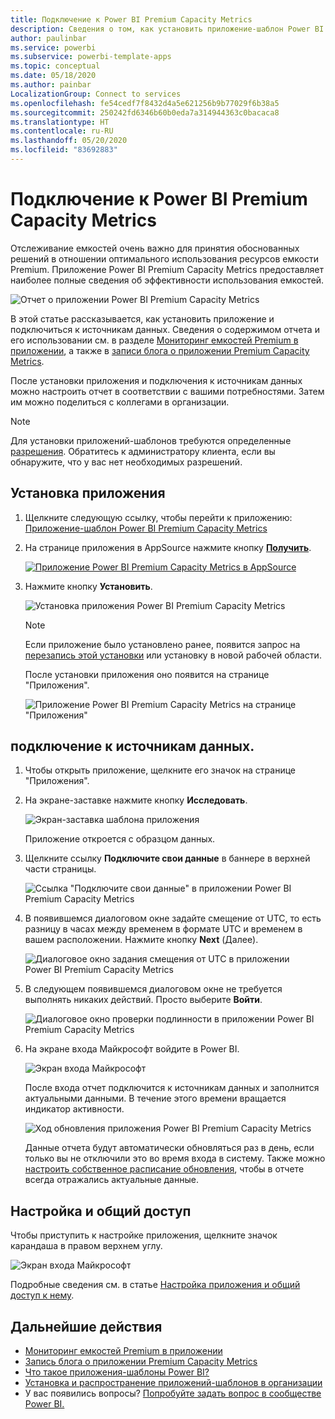 ```yaml
---
title: Подключение к Power BI Premium Capacity Metrics
description: Сведения о том, как установить приложение-шаблон Power BI Premium Capacity Metrics и подключиться к данным
author: paulinbar
ms.service: powerbi
ms.subservice: powerbi-template-apps
ms.topic: conceptual
ms.date: 05/18/2020
ms.author: painbar
LocalizationGroup: Connect to services
ms.openlocfilehash: fe54cedf7f8432d4a5e621256b9b77029f6b38a5
ms.sourcegitcommit: 250242fd6346b60b0eda7a314944363c0bacaca8
ms.translationtype: HT
ms.contentlocale: ru-RU
ms.lasthandoff: 05/20/2020
ms.locfileid: "83692883"
---
```

# <a name="connect-to-power-bi-premium-capacity-metrics"></a>Подключение к Power BI Premium Capacity Metrics
Отслеживание емкостей очень важно для принятия обоснованных решений в отношении оптимального использования ресурсов емкости Premium. Приложение Power BI Premium Capacity Metrics предоставляет наиболее полные сведения об эффективности использования емкостей.

![Отчет о приложении Power BI Premium Capacity Metrics](media/service-connect-to-pbi-premium-capacity-metrics/service-pbi-premium-capacity-metrics-app-report.png)

В этой статье рассказывается, как установить приложение и подключиться к источникам данных. Сведения о содержимом отчета и его использовании см. в разделе [Мониторинг емкостей Premium в приложении](../service-admin-premium-monitor-capacity.md), а также в [записи блога о приложении Premium Capacity Metrics](https://powerbi.microsoft.com/blog/premium-capacity-metrics-app-new-health-center-with-kpis-to-explore-relevant-metrics-and-steps-to-mitigate-issues/).

После установки приложения и подключения к источникам данных можно настроить отчет в соответствии с вашими потребностями. Затем им можно поделиться с коллегами в организации.

> [!NOTE]
> Для установки приложений-шаблонов требуются определенные [разрешения](./service-template-apps-install-distribute.md#prerequisites). Обратитесь к администратору клиента, если вы обнаружите, что у вас нет необходимых разрешений.

## <a name="install-the-app"></a>Установка приложения

1. Щелкните следующую ссылку, чтобы перейти к приложению: [Приложение-шаблон Power BI Premium Capacity Metrics](https://app.powerbi.com/groups/me/getapps/services/pbi_pcmm.capacity-metrics-dxt)

1. На странице приложения в AppSource нажмите кнопку [**Получить**](https://app.powerbi.com/groups/me/getapps/services/pbi_pcmm.capacity-metrics-dxt).

    [![Приложение Power BI Premium Capacity Metrics в AppSource](media/service-connect-to-pbi-premium-capacity-metrics/service-pbi-premium-capacity-metrics-app-appsource-get-it-now.png)](https://app.powerbi.com/groups/me/getapps/services/pbi_pcmm.capacity-metrics-dxt)

1. Нажмите кнопку **Установить**. 

    ![Установка приложения Power BI Premium Capacity Metrics](media/service-connect-to-pbi-premium-capacity-metrics/service-pbi-premium-capacity-metric-select-install.png)

    > [!NOTE]
    > Если приложение было установлено ранее, появится запрос на [перезапись этой установки](./service-template-apps-install-distribute.md#update-a-template-app) или установку в новой рабочей области.

    После установки приложения оно появится на странице "Приложения".

   ![Приложение Power BI Premium Capacity Metrics на странице "Приложения"](media/service-connect-to-pbi-premium-capacity-metrics/service-pbi-premium-capacity-metrics-app-apps-page-icon.png)

## <a name="connect-to-data-sources"></a>подключение к источникам данных.

1. Чтобы открыть приложение, щелкните его значок на странице "Приложения".

1. На экране-заставке нажмите кнопку **Исследовать**.

   ![Экран-заставка шаблона приложения](media/service-connect-to-pbi-premium-capacity-metrics/service-pbi-premium-capacity-metrics-app-splash-screen.png)

   Приложение откроется с образцом данных.

1. Щелкните ссылку **Подключите свои данные** в баннере в верхней части страницы.

   ![Ссылка "Подключите свои данные" в приложении Power BI Premium Capacity Metrics](media/service-connect-to-pbi-premium-capacity-metrics/service-pbi-premium-capacity-metrics-app-connect-data.png)

1. В появившемся диалоговом окне задайте смещение от UTC, то есть разницу в часах между временем в формате UTC и временем в вашем расположении. Нажмите кнопку **Next** (Далее).
  
   ![Диалоговое окно задания смещения от UTC в приложении Power BI Premium Capacity Metrics](media/service-connect-to-pbi-premium-capacity-metrics/service-pbi-premium-capacity-metrics-app-setutc-dialog.png)

1. В следующем появившемся диалоговом окне не требуется выполнять никаких действий. Просто выберите **Войти**.

   ![Диалоговое окно проверки подлинности в приложении Power BI Premium Capacity Metrics](media/service-connect-to-pbi-premium-capacity-metrics/service-pbi-premium-capacity-metrics-app-authentication-dialog.png)

1. На экране входа Майкрософт войдите в Power BI.

   ![Экран входа Майкрософт](media/service-connect-to-pbi-premium-capacity-metrics/service-pbi-premium-capacity-metrics-app-microsoft-login.png)

   После входа отчет подключится к источникам данных и заполнится актуальными данными. В течение этого времени вращается индикатор активности.

   ![Ход обновления приложения Power BI Premium Capacity Metrics](media/service-connect-to-pbi-premium-capacity-metrics/service-pbi-premium-capacity-metrics-app-refresh-monitor.png)

   Данные отчета будут автоматически обновляться раз в день, если только вы не отключили это во время входа в систему. Также можно [настроить собственное расписание обновления](./refresh-scheduled-refresh.md), чтобы в отчете всегда отражались актуальные данные.

## <a name="customize-and-share"></a>Настройка и общий доступ

Чтобы приступить к настройке приложения, щелкните значок карандаша в правом верхнем углу.

 ![Экран входа Майкрософт](media/service-connect-to-pbi-premium-capacity-metrics/service-pbi-premium-capacity-metrics-app-customize.png)

Подробные сведения см. в статье [Настройка приложения и общий доступ к нему](./service-template-apps-install-distribute.md#customize-and-share-the-app).

## <a name="next-steps"></a>Дальнейшие действия
* [Мониторинг емкостей Premium в приложении](../admin/service-admin-premium-monitor-capacity.md)
* [Запись блога о приложении Premium Capacity Metrics](https://powerbi.microsoft.com/blog/premium-capacity-metrics-app-new-health-center-with-kpis-to-explore-relevant-metrics-and-steps-to-mitigate-issues/)
* [Что такое приложения-шаблоны Power BI?](./service-template-apps-overview.md)
* [Установка и распространение приложений-шаблонов в организации](./service-template-apps-install-distribute.md)
* У вас появились вопросы? [Попробуйте задать вопрос в сообществе Power BI.](https://community.powerbi.com/)